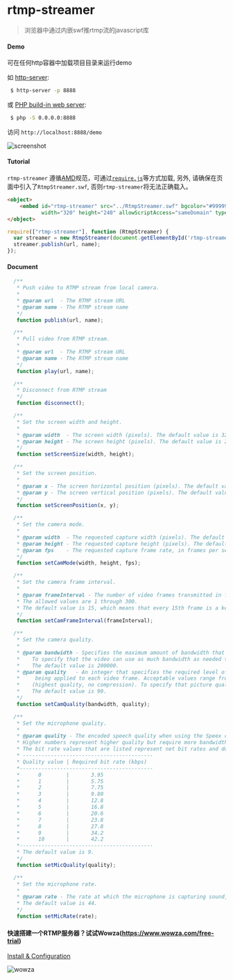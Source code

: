 # rtmp-streamer
> 浏览器中通过内嵌swf推rtmp流的javascript库
 
#### Demo

可在任何http容器中加载项目目录来运行demo

如 [http-server](https://www.npmjs.com/package/http-server):
```bash
 $ http-server -p 8888 
```

或 [PHP build-in web server](http://php.net/manual/en/features.commandline.webserver.php):
```bash
 $ php -S 0.0.0.0:8888 
```

访问 `http://localhost:8888/demo`

![screenshot](https://github.com/chxj1992/rtmp-streamer-example/blob/master/screenshot.png)


#### Tutorial

`rtmp-streamer` 遵循[AMD](http://requirejs.org/docs/whyamd.html)规范，可通过[`require.js`](http://requirejs.org/)等方式加载, 另外, 请确保在页面中引入了`RtmpStreamer.swf`, 否则`rtmp-streamer`将无法正确载入。

```html
<object>
    <embed id="rtmp-streamer" src="../RtmpStreamer.swf" bgcolor="#999999" quality="high"
           width="320" height="240" allowScriptAccess="sameDomain" type="application/x-shockwave-flash"></embed>
</object>
```

```javascript
require(["rtmp-streamer"], function (RtmpStreamer) {
  var streamer = new RtmpStreamer(document.getElementById('rtmp-streamer'));
  streamer.publish(url, name);
});

```

#### Document

```javascript
  /**
   * Push video to RTMP stream from local camera.
   *
   * @param url  - The RTMP stream URL
   * @param name - The RTMP stream name
   */
   function publish(url, name);

  /**
   * Pull video from RTMP stream.
   *
   * @param url  - The RTMP stream URL
   * @param name - The RTMP stream name
   */
   function play(url, name);

  /**
   * Disconnect from RTMP stream
   */
   function disconnect();

  /**
   * Set the screen width and height.
   *
   * @param width  - The screen width (pixels). The default value is 320.
   * @param height - The screen height (pixels). The default value is 240.
   */
   function setScreenSize(width, height);

  /**
   * Set the screen position.
   *
   * @param x - The screen horizontal position (pixels). The default value is 0.
   * @param y - The screen vertical position (pixels). The default value is 0.
   */
   function setScreenPosition(x, y);

  /**
   * Set the camera mode.
   *
   * @param width  - The requested capture width (pixels). The default value is 640.
   * @param height - The requested capture height (pixels). The default value is 480.
   * @param fps    - The requested capture frame rate, in frames per second. The default value is 15.
   */
   function setCamMode(width, height, fps);

  /**
   * Set the camera frame interval.
   *
   * @param frameInterval - The number of video frames transmitted in full (called keyframes) instead of being interpolated by the video compression algorithm.
   * The allowed values are 1 through 300.
   * The default value is 15, which means that every 15th frame is a keyframe. A value of 1 means that every frame is a keyframe.
   */
   function setCamFrameInterval(frameInterval);

  /**
   * Set the camera quality.
   *
   * @param bandwidth - Specifies the maximum amount of bandwidth that the current outgoing video feed can use, in bytes per second (bps).
   *    To specify that the video can use as much bandwidth as needed to maintain the value of quality, pass 0 for bandwidth.
   *    The default value is 200000.
   * @param quality   - An integer that specifies the required level of picture quality, as determined by the amount of compression
   *     being applied to each video frame. Acceptable values range from 1 (lowest quality, maximum compression) to 100
   *    (highest quality, no compression). To specify that picture quality can vary as needed to avoid exceeding bandwidth, pass 0 for quality.
   *    The default value is 90.
   */
   function setCamQuality(bandwidth, quality);

  /**
   * Set the microphone quality.
   *
   * @param quality - The encoded speech quality when using the Speex codec. Possible values are from 0 to 10.
   * Higher numbers represent higher quality but require more bandwidth, as shown in the following table.
   * The bit rate values that are listed represent net bit rates and do not include packetization overhead.
   * ------------------------------------------
   * Quality value | Required bit rate (kbps)
   *-------------------------------------------
   *      0        |       3.95
   *      1        |       5.75
   *      2        |       7.75
   *      3        |       9.80
   *      4        |       12.8
   *      5        |       16.8
   *      6        |       20.6
   *      7        |       23.8
   *      8        |       27.8
   *      9        |       34.2
   *      10       |       42.2
   *-------------------------------------------
   * The default value is 9.
   */
   function setMicQuality(quality);

  /**
   * Set the microphone rate.
   *
   * @param rate - The rate at which the microphone is capturing sound, in kHz. Acceptable values are 5, 8, 11, 22, and 44.
   * The default value is 44.
   */
   function setMicRate(rate);

```


#### 快速搭建一个RTMP服务器？试试Wowza(https://www.wowza.com/free-trial)

[Install & Configuration](https://www.wowza.com/forums/content.php?217-How-to-install-and-configure-Wowza-Streaming-Engine)

![wowza](https://github.com/chxj1992/rtmp-streamer-example/blob/master/wowza.png)
